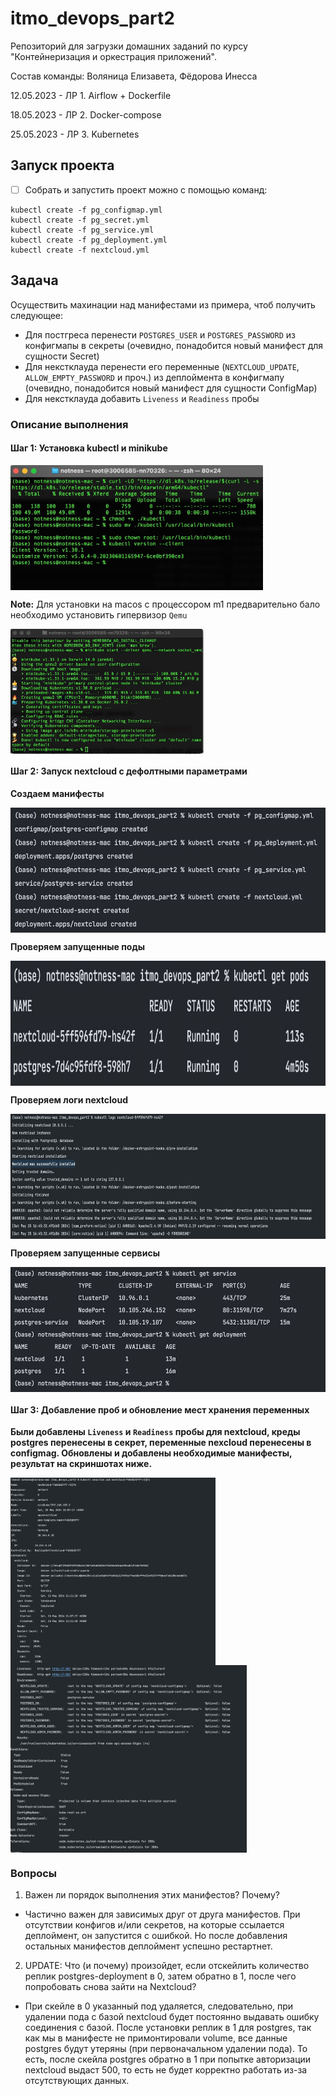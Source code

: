 # itmo_devops_part2
Репозиторий для загрузки домашних заданий по курсу "Контейнеризация и оркестрация приложений". 

Состав команды: Воляница Елизавета, Фёдорова Инесса

12.05.2023 - ЛР 1. Airflow + Dockerfile

18.05.2023 - ЛР 2. Docker-compose

25.05.2023 - ЛР 3. Kubernetes


## Запуск проекта

- [ ] Собрать и запустить проект можно с помощью команд: 
```
kubectl create -f pg_configmap.yml
kubectl create -f pg_secret.yml
kubectl create -f pg_service.yml
kubectl create -f pg_deployment.yml
kubectl create -f nextcloud.yml
```


## Задача
Осуществить махинации над манифестами из примера, чтоб получить следующее:

- Для постгреса перенести `POSTGRES_USER` и `POSTGRES_PASSWORD` из конфигмапы в секреты (очевидно, понадобится новый манифест для сущности Secret)
- Для некстклауда перенести его переменные (`NEXTCLOUD_UPDATE`, `ALLOW_EMPTY_PASSWORD` и проч.) из деплоймента в конфигмапу (очевидно, понадобится новый манифест для сущности ConfigMap)
- Для некстклауда добавить `Liveness` и `Readiness` пробы

### Описание выполнения

#### Шаг 1: Установка kubectl и minikube
<img src="screenshots/kubectl_installation.jpg" height=200 align = "center"/>

**Note:** Для установки на macos с процессором m1 предварительно бало необходимо установить гипервизор `Qemu`

<img src="screenshots/minikube_installation.jpg" height=200 align = "center"/>

#### Шаг 2: Запуск nextcloud с дефолтными параметрами

**Создаем манифесты**

<img src="screenshots/step1.jpg" height=200 align = "center"/>

**Проверяем запущенные поды**

<img src="screenshots/step2.jpg" height=200 align = "center"/>

**Проверяем логи nextcloud**

<img src="screenshots/step3.jpg" height=200 align = "center"/>

**Проверяем запущенные сервисы**

<img src="screenshots/step4.jpg" height=200 align = "center"/>

#### Шаг 3: Добавление проб и обновление мест хранения переменных

**Были добавлены `Liveness` и `Readiness` пробы для nextcloud, креды postgres перенесены в секрет, переменные nexcloud перенесены в configmag. Обновлены и добавлены необходимые манифесты, результат на скриншотах ниже.**

<img src="screenshots/part2_screen1.jpg" height=300 align = "center"/>


<img src="screenshots/part2_screen2.jpg" height=300 align = "center"/>

### Вопросы
1. Важен ли порядок выполнения этих манифестов? Почему?
- Частично важен для зависимых друг от друга манифестов. При отсутствии конфигов и/или секретов, на которые ссылается деплоймент, он запустится с ошибкой. Но после добавления остальных манифестов деплоймент успешно рестартнет.
2. UPDATE: Что (и почему) произойдет, если отскейлить количество реплик postgres-deployment в 0, затем обратно в 1, после чего попробовать снова зайти на Nextcloud? 
- При скейле в 0 указанный под удаляется, следовательно, при удалении пода с базой nextcloud будет постоянно выдавать ошибку соединения с базой. После установки реплик в 1 для postgres, так как мы в манифесте не примонтировали volume, все данные postgres будут утеряны (при первоначальном удалении пода). То есть, после скейла postgres обратно в 1 при попытке авторизации nextcloud выдаст 500, то есть не будет корректно работать из-за отсутствующих данных.
